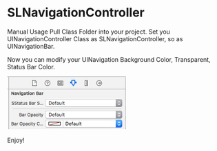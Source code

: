 # SLNavigationController


Manual Usage
Pull Class Folder into your project.
Set you UINavigationController Class as SLNavigationController, so as UINavigationBar.

Now you can modify your UINavigation Background Color, Transparent, Status Bar Color.

![alt tag](https://github.com/lyc2345/SLNavigationController/blob/master/Inspectable.jpg)

Enjoy!
